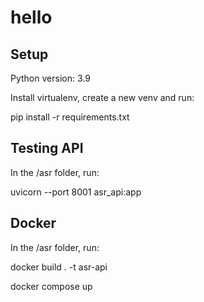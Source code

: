 # hello

## Setup

Python version: 3.9

Install virtualenv, create a new venv and run:

pip install -r requirements.txt

## Testing API

In the /asr folder, run:

uvicorn --port 8001 asr_api:app

## Docker

In the /asr folder, run:

docker build . -t asr-api

docker compose up

